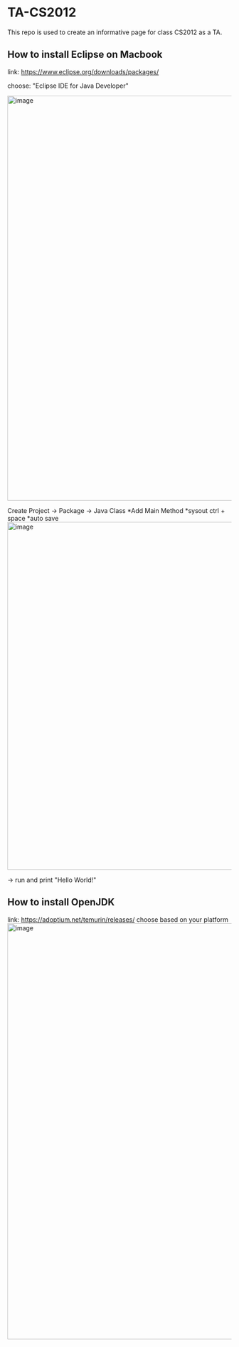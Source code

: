 # TA-CS2012
This repo is used to create an informative page for class CS2012 as a TA.

## How to install Eclipse on Macbook
link: https://www.eclipse.org/downloads/packages/

choose: "Eclipse IDE for Java Developer"

<img width="908" alt="image" src="https://github.com/user-attachments/assets/bd15a983-f8d5-4fb6-94ea-f1e8516928c3">

Create Project -> Package -> Java Class 
*Add Main Method 
*sysout ctrl + space 
*auto save 
<img width="780" alt="image" src="https://github.com/user-attachments/assets/907c9d61-c8c0-4442-9a1b-3eb7c97d66b2">

-> run and print "Hello World!" 


## How to install OpenJDK 
link: https://adoptium.net/temurin/releases/
choose based on your platform
<img width="933" alt="image" src="https://github.com/user-attachments/assets/41807b18-81ab-4680-b6f7-f6da37137cf8">
